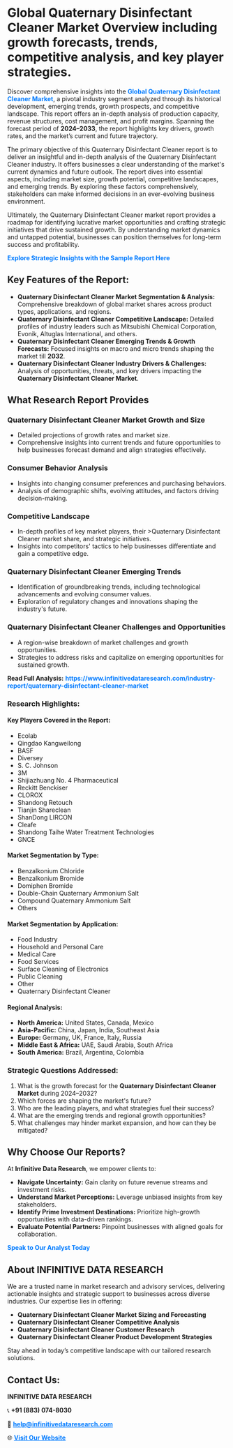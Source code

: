 <h1>Global Quaternary Disinfectant Cleaner Market Overview including growth forecasts, trends, competitive analysis, and key player strategies.</h1>
<p>
Discover comprehensive insights into the 
<a href="https://www.infinitivedataresearch.com/industry-report/quaternary-disinfectant-cleaner-market" rel="dofollow" style="color: #007BFF; text-decoration: none;"><strong>Global Quaternary Disinfectant Cleaner Market</strong></a>, a pivotal industry segment analyzed through its historical development, emerging trends, growth prospects, and competitive landscape. This report offers an in-depth analysis of production capacity, revenue structures, cost management, and profit margins. Spanning the forecast period of <strong>2024–2033</strong>, the report highlights key drivers, growth rates, and the market’s current and future trajectory.
</p>
<p>
The primary objective of this Quaternary Disinfectant Cleaner report is to deliver an insightful and in-depth analysis of the Quaternary Disinfectant Cleaner industry. It offers businesses a clear understanding of the market's current dynamics and future outlook. The report dives into essential aspects, including market size, growth potential, competitive landscapes, and emerging trends. By exploring these factors comprehensively, stakeholders can make informed decisions in an ever-evolving business environment.
</p>
<p>
Ultimately, the Quaternary Disinfectant Cleaner market report provides a roadmap for identifying lucrative market opportunities and crafting strategic initiatives that drive sustained growth. By understanding market dynamics and untapped potential, businesses can position themselves for long-term success and profitability.
</p>
<p>
<a href="https://www.infinitivedataresearch.com/request-sample/reportId=111866" style="color: #007BFF; text-decoration: none;"><strong>Explore Strategic Insights with the Sample Report Here</strong></a>
</p>

<h2>Key Features of the Report:</h2>
<ul>
<li><strong>Quaternary Disinfectant Cleaner Market Segmentation & Analysis:</strong> Comprehensive breakdown of global market shares across product types, applications, and regions.</li>
<li><strong>Quaternary Disinfectant Cleaner Competitive Landscape:</strong> Detailed profiles of industry leaders such as Mitsubishi Chemical Corporation, Evonik, Altuglas International, and others.</li>
<li><strong>Quaternary Disinfectant Cleaner Emerging Trends & Growth Forecasts:</strong> Focused insights on macro and micro trends shaping the market till <strong>2032</strong>.</li>
<li><strong>Quaternary Disinfectant Cleaner Industry Drivers & Challenges:</strong> Analysis of opportunities, threats, and key drivers impacting the <strong>Quaternary Disinfectant Cleaner Market</strong>.</li>
</ul>

<h2>What Research Report Provides</h2>
<h3>Quaternary Disinfectant Cleaner Market Growth and Size</h3>
<ul>
<li>Detailed projections of growth rates and market size.</li>
<li>Comprehensive insights into current trends and future opportunities to help businesses forecast demand and align strategies effectively.</li>
</ul>

<h3>Consumer Behavior Analysis</h3>
<ul>
<li>Insights into changing consumer preferences and purchasing behaviors.</li>
<li>Analysis of demographic shifts, evolving attitudes, and factors driving decision-making.</li>
</ul>

<h3>Competitive Landscape</h3>
<ul>
<li>In-depth profiles of key market players, their >Quaternary Disinfectant Cleaner market share, and strategic initiatives.</li>
<li>Insights into competitors' tactics to help businesses differentiate and gain a competitive edge.</li>
</ul>

<h3>Quaternary Disinfectant Cleaner Emerging Trends</h3>
<ul>
<li>Identification of groundbreaking trends, including technological advancements and evolving consumer values.</li>
<li>Exploration of regulatory changes and innovations shaping the industry's future.</li>
</ul>

<h3>Quaternary Disinfectant Cleaner Challenges and Opportunities</h3>
<ul>
<li>A region-wise breakdown of market challenges and growth opportunities.</li>
<li>Strategies to address risks and capitalize on emerging opportunities for sustained growth.</li>
</ul>
<p><strong>Read Full Analysis:</strong> <a href="https://www.infinitivedataresearch.com/industry-report/quaternary-disinfectant-cleaner-market" rel="dofollow" style="color: #007BFF; text-decoration: none;"><strong>https://www.infinitivedataresearch.com/industry-report/quaternary-disinfectant-cleaner-market</strong></a></p>
<h3>Research Highlights:</h3>
<h4>Key Players Covered in the Report:</h4>
<ul><li>Ecolab</li><li>Qingdao Kangweilong</li><li>BASF</li><li>Diversey</li><li>S. C. Johnson</li><li>3M</li><li>Shijiazhuang No. 4 Pharmaceutical</li><li>Reckitt Benckiser</li><li>CLOROX</li><li>Shandong Retouch</li><li>Tianjin Shareclean</li><li>ShanDong LIRCON</li><li>Cleafe</li><li>Shandong Taihe Water Treatment Technologies</li><li>GNCE</li></ul>
<h4>Market Segmentation by Type:</h4>
<ul><li>Benzalkonium Chloride</li><li>Benzalkonium Bromide</li><li>Domiphen Bromide</li><li>Double-Chain Quaternary Ammonium Salt</li><li>Compound Quaternary Ammonium Salt</li><li>Others</li></ul>
<h4>Market Segmentation by Application:</h4>
<ul><li>Food Industry</li><li>Household and Personal Care</li><li>Medical Care</li><li>Food Services</li><li>Surface Cleaning of Electronics</li><li>Public Cleaning</li><li>Other</li><li>Quaternary Disinfectant Cleaner</li></ul>

<h4>Regional Analysis:</h4>
<ul>
<li><strong>North America:</strong> United States, Canada, Mexico</li>
<li><strong>Asia-Pacific:</strong> China, Japan, India, Southeast Asia</li>
<li><strong>Europe:</strong> Germany, UK, France, Italy, Russia</li>
<li><strong>Middle East & Africa:</strong> UAE, Saudi Arabia, South Africa</li>
<li><strong>South America:</strong> Brazil, Argentina, Colombia</li>
</ul>

<h3>Strategic Questions Addressed:</h3>
<ol>
<li>What is the growth forecast for the <strong>Quaternary Disinfectant Cleaner Market</strong> during 2024–2032?</li>
<li>Which forces are shaping the market's future?</li>
<li>Who are the leading players, and what strategies fuel their success?</li>
<li>What are the emerging trends and regional growth opportunities?</li>
<li>What challenges may hinder market expansion, and how can they be mitigated?</li>
</ol>

<h2>Why Choose Our Reports?</h2>
<p>At <strong>Infinitive Data Research</strong>, we empower clients to:</p>
<ul>
<li><strong>Navigate Uncertainty:</strong> Gain clarity on future revenue streams and investment risks.</li>
<li><strong>Understand Market Perceptions:</strong> Leverage unbiased insights from key stakeholders.</li>
<li><strong>Identify Prime Investment Destinations:</strong> Prioritize high-growth opportunities with data-driven rankings.</li>
<li><strong>Evaluate Potential Partners:</strong> Pinpoint businesses with aligned goals for collaboration.</li>
</ul>
<p><a href="https://www.infinitivedataresearch.com/industry-report/quaternary-disinfectant-cleaner-market" rel="dofollow" style="color: #007BFF; text-decoration: none;"><strong>Speak to Our Analyst Today</strong></a></p>

<h2>About INFINITIVE DATA RESEARCH</h2>
<p>We are a trusted name in market research and advisory services, delivering actionable insights and strategic support to businesses across diverse industries. Our expertise lies in offering:</p>
<ul>
<li><strong>Quaternary Disinfectant Cleaner Market Sizing and Forecasting</strong></li>
<li><strong>Quaternary Disinfectant Cleaner Competitive Analysis</strong></li>
<li><strong>Quaternary Disinfectant Cleaner Customer Research</strong></li>
<li><strong>Quaternary Disinfectant Cleaner Product Development Strategies</strong></li>
</ul>
<p>Stay ahead in today’s competitive landscape with our tailored research solutions.</p>

<h2>Contact Us:</h2>
<p><strong>INFINITIVE DATA RESEARCH</strong></p>
<p>📞 <strong>+91 (883) 074-8030</strong></p>
<p>📧 <strong><a href="mailto:help@infinitivedataresearch.com" style="color: #007BFF;">help@infinitivedataresearch.com</a></strong></p>
<p>🌐 <strong><a href="https://www.infinitivedataresearch.com" rel="dofollow" style="color: #007BFF;">Visit Our Website</a></strong></p>